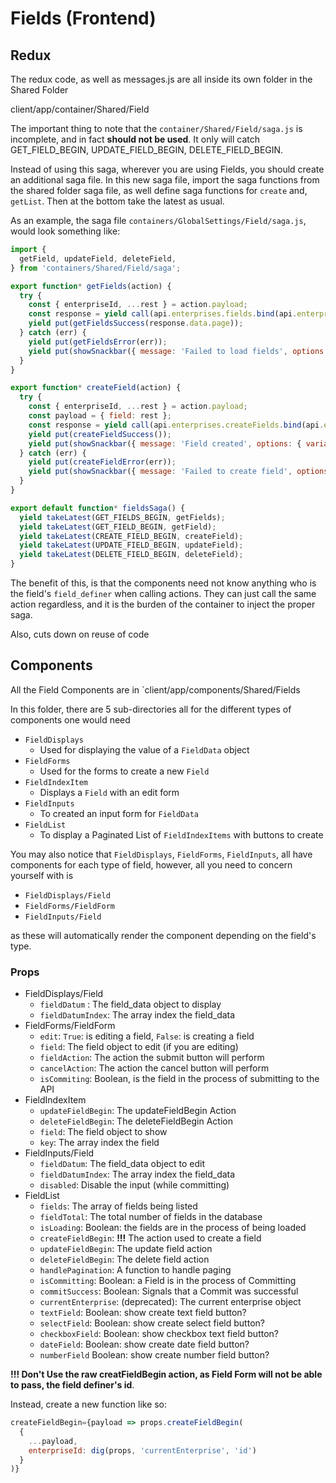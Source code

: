 # Fields (Frontend)

## Redux

The redux code, as well as messages.js are all inside its own folder in the Shared Folder

client/app/container/Shared/Field

The important thing to note that the `container/Shared/Field/saga.js` is incomplete, and in fact **should not
be used**. It only will catch GET_FIELD_BEGIN, UPDATE_FIELD_BEGIN, DELETE_FIELD_BEGIN.

Instead of using this saga, wherever you are using Fields, you should create an additional saga file.
In this new saga file, import the saga functions from the shared folder saga file, as well define saga functions
for `create` and, `getList`. Then at the bottom take the latest as usual.

As an example, the saga file `containers/GlobalSettings/Field/saga.js`, would look something like:
```javascript
import {
  getField, updateField, deleteField,
} from 'containers/Shared/Field/saga';

export function* getFields(action) {
  try {
    const { enterpriseId, ...rest } = action.payload;
    const response = yield call(api.enterprises.fields.bind(api.enterprises), enterpriseId, rest);
    yield put(getFieldsSuccess(response.data.page));
  } catch (err) {
    yield put(getFieldsError(err));
    yield put(showSnackbar({ message: 'Failed to load fields', options: { variant: 'warning' } }));
  }
}

export function* createField(action) {
  try {
    const { enterpriseId, ...rest } = action.payload;
    const payload = { field: rest };
    const response = yield call(api.enterprises.createFields.bind(api.enterprises), enterpriseId, payload);
    yield put(createFieldSuccess());
    yield put(showSnackbar({ message: 'Field created', options: { variant: 'success' } }));
  } catch (err) {
    yield put(createFieldError(err));
    yield put(showSnackbar({ message: 'Failed to create field', options: { variant: 'warning' } }));
  }
}

export default function* fieldsSaga() {
  yield takeLatest(GET_FIELDS_BEGIN, getFields);
  yield takeLatest(GET_FIELD_BEGIN, getField);
  yield takeLatest(CREATE_FIELD_BEGIN, createField);
  yield takeLatest(UPDATE_FIELD_BEGIN, updateField);
  yield takeLatest(DELETE_FIELD_BEGIN, deleteField);
}
```

The benefit of this, is that the components need not know anything who is the field's `field_definer` when calling actions.
They can just call the same action regardless, and it is the burden of the container to inject the proper saga.

Also, cuts down on reuse of code

## Components

All the Field Components are in `client/app/components/Shared/Fields

In this folder, there are 5 sub-directories all for the different types of components one would need

- `FieldDisplays`
    - Used for displaying the value of a `FieldData` object
- `FieldForms`
    - Used for the forms to create a new `Field`
- `FieldIndexItem`
    - Displays a `Field` with an edit form
- `FieldInputs`
    - To created an input form for `FieldData`
- `FieldList`
    - To display a Paginated List of `FieldIndexItems` with buttons to create
    
You may also notice that `FieldDisplays`, `FieldForms`, `FieldInputs`, all have components for each type of field,
however, all you need to concern yourself with is
- `FieldDisplays/Field`
- `FieldForms/FieldForm`
- `FieldInputs/Field`

as these will automatically render the component depending on the field's type.

### Props

- FieldDisplays/Field
    - `fieldDatum` : The field_data object to display
    - `fieldDatumIndex`: The array index the field_data
- FieldForms/FieldForm
    - `edit`: `True`: is editing a field, `False`: is creating a field
    - `field`: The field object to edit (if you are editing)
    - `fieldAction`: The action the submit button will perform 
    - `cancelAction`: The action the cancel button will perform
    - `isCommiting`: Boolean, is the field in the process of submitting to the API
- FieldIndexItem
    - `updateFieldBegin`: The updateFieldBegin Action
    - `deleteFieldBegin`: The deleteFieldBegin Action
    - `field`: The field object to show
    - `key`: The array index the field
- FieldInputs/Field
    - `fieldDatum`: The field_data object to edit
    - `fieldDatumIndex`: The array index the field_data
    - `disabled`: Disable the input (while committing)
- FieldList
    - `fields`: The array of fields being listed
    - `fieldTotal`: The total number of fields in the database
    - `isLoading`: Boolean: the fields are in the process of being loaded
    - `createFieldBegin`: **!!!** The action used to create a field
    - `updateFieldBegin`: The update field action
    - `deleteFieldBegin`: The delete field action
    - `handlePagination`: A function to handle paging
    - `isCommitting`: Boolean: a Field is in the process of Committing
    - `commitSuccess`: Boolean: Signals that a Commit was successful
    - `currentEnterprise`: (deprecated): The current enterprise object
    - `textField`: Boolean: show create text field button?
    - `selectField`: Boolean: show create select field button?
    - `checkboxField`: Boolean: show checkbox text field button?
    - `dateField`: Boolean: show create date field button?
    - `numberField` Boolean: show create number field button?
    
**!!! Don't Use the raw creatFieldBegin action, as Field Form will not be able to pass,
the field definer's id**.

Instead, create a new function like so:
```javascript
createFieldBegin={payload => props.createFieldBegin(
  {
    ...payload,
    enterpriseId: dig(props, 'currentEnterprise', 'id')
  }
)}
```
    
    